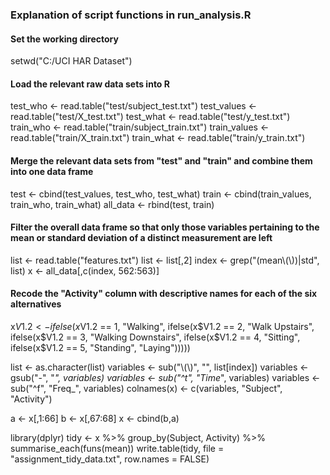 ### Explanation of script functions in run_analysis.R

#### Set the working directory

setwd("C:/UCI HAR Dataset")

#### Load the relevant raw data sets into R

test_who <- read.table("test/subject_test.txt")
test_values <- read.table("test/X_test.txt")
test_what <- read.table("test/y_test.txt")
train_who <- read.table("train/subject_train.txt")
train_values <- read.table("train/X_train.txt")
train_what <- read.table("train/y_train.txt")

#### Merge the relevant data sets from "test" and "train" and combine them into one data frame

test <- cbind(test_values, test_who, test_what)
train <- cbind(train_values, train_who, train_what)
all_data <- rbind(test, train)

#### Filter the overall data frame so that only those variables pertaining to the mean or standard deviation of a distinct measurement are left

list <- read.table("features.txt")
list <- list[,2]
index <- grep("(mean\\(\\))|std", list)
x <- all_data[,c(index, 562:563)]

#### Recode the "Activity" column with descriptive names for each of the six alternatives

x$V1.2 <- ifelse(x$V1.2 == 1, "Walking", 
          ifelse(x$V1.2 == 2, "Walk Upstairs",
          ifelse(x$V1.2 == 3, "Walking Downstairs",
          ifelse(x$V1.2 == 4, "Sitting",
          ifelse(x$V1.2 == 5, "Standing", "Laying")))))

list <- as.character(list)
variables <- sub("\\(\\)", "", list[index])
variables <- gsub("-", "_", variables)
variables <- sub("^t", "Time_", variables)
variables <- sub("^f", "Freq_", variables)
colnames(x) <- c(variables, "Subject", "Activity")

a <- x[,1:66]
b <- x[,67:68]
x <- cbind(b,a)

library(dplyr)
tidy <- x %>% group_by(Subject, Activity) %>% summarise_each(funs(mean))
write.table(tidy, file = "assignment_tidy_data.txt", row.names = FALSE)

